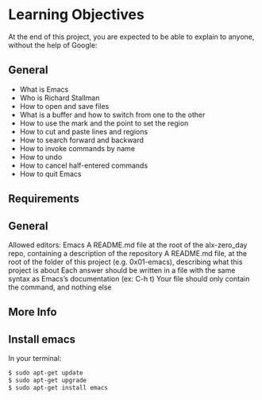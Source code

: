 # Learning Objectives
At the end of this project, you are expected to be able to explain to anyone, without the help of Google:

## General
- What is Emacs
- Who is Richard Stallman
- How to open and save files
- What is a buffer and how to switch from one to the other
- How to use the mark and the point to set the region
- How to cut and paste lines and regions
- How to search forward and backward
- How to invoke commands by name
- How to undo
- How to cancel half-entered commands
- How to quit Emacs
## Requirements
## General
Allowed editors: Emacs
A README.md file at the root of the alx-zero_day repo, containing a description of the repository
A README.md file, at the root of the folder of this project (e.g. 0x01-emacs), describing what this project is about
Each answer should be written in a file with the same syntax as Emacs’s documentation (ex: C-h t)
Your file should only contain the command, and nothing else
## More Info
## Install emacs
In your terminal:
```bash
$ sudo apt-get update
$ sudo apt-get upgrade
$ sudo apt-get install emacs
```
